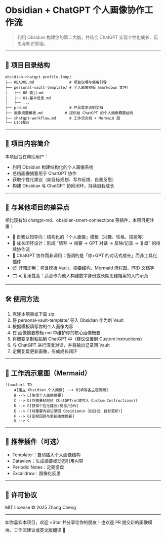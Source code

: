 # Obsidian + ChatGPT 个人画像协作工作流

> 利用 Obsidian 构建你的第二大脑，并结合 ChatGPT 实现个性化成长、反思与知识管理。

---

## 🧭 项目目录结构

```
obsidian-chatgpt-profile-loop/
├── README.md                # 项目说明与使用引导
├── personal-vault-template/ # 个人画像模板（markdown 文件）
│   ├── 00-索引.md
│   ├── 01-基本信息.md
│   ├── ...
├── prd.md                   # 产品需求说明文档
├── 画像摘要模板.md          # 提供给 ChatGPT 的个人画像概要结构
├── chatgpt-workflow.md      # 工作流文档 + Mermaid 图
└── LICENSE
```

---

## 📌 项目内容简介

本项目旨在帮助用户：

- 利用 Obsidian 构建结构化的个人画像系统
- 总结画像摘要用于 ChatGPT 协作
- 获取个性化建议（如目标规划、写作反馈、自我反思）
- 构建 Obsidian 与 ChatGPT 协同闭环，持续自我成长

---

## 🌟 与其他项目的差异点

相比现有如 chatgpt-md、obsidian-smart-connections 等插件，本项目更注重：

- 🎯 自我认知导向：结构化的「个人画像」模板（兴趣、性格、技能等）
- 🔁 成长闭环设计：形成 "填写 → 摘要 → GPT 对话 → 反映/记录 → 复盘" 的持续协作流
- 🧠 ChatGPT 协作而非调用：强调的是「你+GPT 的对话式成长」而非工具化插件
- 📦 开箱即用：包含模板 Vault、摘要结构、Mermaid 流程图、PRD 文档等
- 🗂 可复用性高：适合作为他人构建数字身份或长期思维档案的入门示范

---

## 🛠️ 使用方法

1. 克隆本项目或下载 zip
2. 将 personal-vault-template/ 导入 Obsidian 作为新 Vault
3. 根据模板填写你的个人画像内容
4. 在 画像摘要模板.md 中维护你的核心画像概要
5. 将概要复制粘贴到 ChatGPT 中（建议设置到 Custom Instructions）
6. 与 ChatGPT 进行深度对话，并将输出记录回 Vault
7. 定期复盘更新画像，形成成长闭环

---

## 🧠 工作流示意图（Mermaid）

```mermaid
flowchart TD
    A[建立 Obsidian 个人画像] --> B[填写各主题页面]
    B --> C[生成个人画像摘要]
    C --> D[将摘要粘贴给 ChatGPT\n(或写入 Custom Instructions)]
    D --> E[获得个性化建议/反思/协作]
    E --> F[将重要内容记录回 Obsidian\n（如日记、目标更新）]
    F --> G[定期回顾与更新画像摘要]
    G --> C
```

---

## 🔖 推荐插件（可选）

- Templater：自动插入个人画像结构
- Dataview：生成摘要或动态引用内容
- Periodic Notes：定期复盘
- Excalidraw：图像化反思

---

## 📃 许可协议

MIT License © 2025 Zhang Cheng

---

如你喜欢本项目，欢迎 ⭐Star 并分享给你的朋友！也欢迎 PR 提交新的画像模块、工作流建议或英文版翻译 🙌
